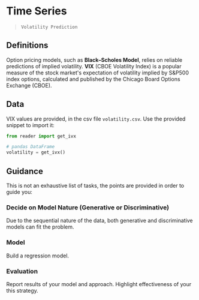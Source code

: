 # Time Series

> `Volatility Prediction` 

## Definitions

Option pricing models, such as **Black–Scholes Model**, relies on reliable predictions
of implied volatility. **VIX** (CBOE Volatility Index) is a popular measure of the stock
market's expectation of volatility implied by S&P500 index options,
calculated and published by the Chicago Board Options Exchange (CBOE).

## Data

VIX values are provided, in the csv file `volatility.csv`. Use the provided snippet to import it:

```python
from reader import get_ivx

# pandas DataFrame
volatility = get_ivx()
```

## Guidance

This is not an exhaustive list of tasks, the points are provided in order to guide you:

### Decide on Model Nature (Generative or Discriminative)

Due to the sequential nature of the data, both generative and discriminative models can fit the problem.

### Model

Build a regression model.

### Evaluation

Report results of your model and approach. Highlight effectiveness of your this strategy.
